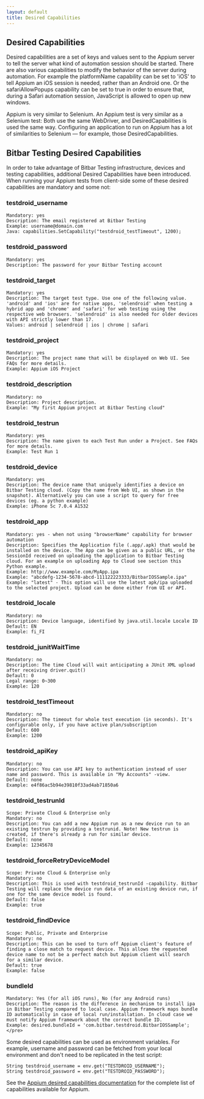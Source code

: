 ```yaml
---
layout: default
title: Desired Capabilities
---
```


## Desired Capabilities

Desired capabilities are a set of keys and values sent to the Appium server to tell the server what kind of automation session should be started. There are also various capabilities to modify the behavior of the server during automation. For example the platformName capability can be set to 'iOS' to tell Appium an iOS session is needed, rather than an Android one. Or the safariAllowPopups capability can be set to true in order to ensure that, during a Safari automation session, JavaScript is allowed to open up new windows. 

Appium is very similar to Selenium. An Appium test is very similar as a Selenium test: Both use the same WebDriver, and DesiredCapabilities is used the same way. Configuring an application to run on Appium has a lot of similarities to Selenium — for example, those DesiredCapabilities. 

## Bitbar Testing Desired Capabilities

In order to take advantage of Bitbar Testing infrastructure, devices and testing capabilities, additional Desired Capabilities have been introduced. When running your Appium tests from client-side some of these desired capabilities are mandatory and some not:

### testdroid_username
```
Mandatory: yes
Description: The email registered at Bitbar Testing
Example: username@domain.com
Java: capabilities.SetCapability("testdroid_testTimeout", 1200);
```

### testdroid_password
```
Mandatory: yes
Description: The password for your Bitbar Testing account
```

### testdroid_target
```
Mandatory: yes
Description: The target test type. Use one of the following value. 'android' and 'ios' are for native apps, 'selendroid' when testing a hybrid app and 'chrome' and 'safari' for web testing using the respective web browsers. 'selendroid' is also needed for older devices with API strictly lower than 17.
Values: android | selendroid | ios | chrome | safari
```

### testdroid_project
```
Mandatory: yes
Description: The project name that will be displayed on Web UI. See FAQs for more details.
Example: Appium iOS Project
```

### testdroid_description
```
Mandatory: no
Description: Project description.
Example: "My first Appium project at Bitbar Testing cloud"
```

### testdroid_testrun
```
Mandatory: yes
Description: The name given to each Test Run under a Project. See FAQs for more details.
Example: Test Run 1
```

### testdroid_device
```
Mandatory: yes
Description: The device name that uniquely identifies a device on Bitbar Testing cloud. (Copy the name from Web UI, as shown in the snapshot). Alternatively you can use a script to query for free devices (eg. a python example)
Example: iPhone 5c 7.0.4 A1532
```

### testdroid_app
```
Mandatory: yes - when not using "browserName" capability for browser automation
Description: Specifies the Application file (.app/.apk) that would be installed on the device. The App can be given as a public URL, or the SessionId received on uploading the application to Bitbar Testing cloud. For an example on uploading App to Cloud see section this Python example.
Example: http://www.example.com/MyApp.ipa
Example: "abcdefg-1234-5678-abcd-111122223333/BitbarIOSSample.ipa"
Example: "latest" - This option will use the latest apk/ipa uploaded to the selected project. Upload can be done either from UI or API.
```

### testdroid_locale
```
Mandatory: no
Description: Device language, identified by java.util.locale Locale ID
Default: EN
Example: fi_FI
```

### testdroid_junitWaitTime
```
Mandatory: no
Description: The time Cloud will wait anticipating a JUnit XML upload after receiving driver.quit()
Default: 0
Legal range: 0~300
Example: 120
```

### testdroid_testTimeout
```
Mandatory: no
Description: The timeout for whole test execution (in seconds). It's configurable only, if you have active plan/subscription
Default: 600
Example: 1200
```

### testdroid_apiKey
```
Mandatory: no
Description: You can use API key to authentication instead of user name and password. This is available in "My Accounts" -view.
Default: none
Example: e4f86ac5b94e39810f33ad4ab71850a6
```

### testdroid_testrunId
```
Scope: Private Cloud & Enterprise only
Mandatory: no
Description: You can add a new Appium run as a new device run to an existing testrun by providing a testrunid. Note! New testrun is created, if there's already a run for similar device.
Default: none
Example: 12345678
```

### testdroid_forceRetryDeviceModel
```
Scope: Private Cloud & Enterprise only
Mandatory: no
Description: This is used with testdroid_testrunId -capability. Bitbar Testing will replace the device run data of an existing device run, if one for the same device model is found.
Default: false
Example: true
```

### testdroid_findDevice
```
Scope: Public, Private and Enterprise
Mandatory: no
Description: This can be used to turn off Appium client's feature of finding a close match to request device. This allows the requested device name to not be a perfect match but Appium client will search for a similar device.
Default: true
Example: false
```

### bundleId
```
Mandatory: Yes (for all iOS runs), No (for any Android runs)
Description: The reason is the difference in mechanism to install ipa in Bitbar Testing compared to local case. Appium framework maps bundle ID automatically in case of local run/installation. In cloud case we must notify Appium framework about the correct bundle ID.
Example: desired.bundleId = 'com.bitbar.testdroid.BitbarIOSSample';</pre>
```

Some desired capabilities can be used as environment variables. For example, username and password can be fetched from your local environment and don't need to be replicated in the test script:

```
String testdroid_username = env.get("TESTDROID_USERNAME");
String testdroid_password = env.get("TESTDROID_PASSWORD");
```

See the [Appium desired capabilities documentation](http://appium.io/slate/en/master/?ruby#appium-server-capabilities) for the complete list of capabilities available for Appium.




